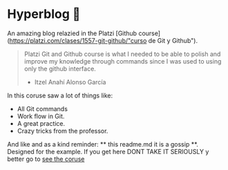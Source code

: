 # Hyperblog  💚 
An amazing blog relazied in the Platzi [Github course](https://platzi.com/clases/1557-git-github/"curso de Git y Github"). 
>Platzi Git and Github course is what I needed to be able to polish and improve my knowledge through commands since I was used to using only the github interface.
>- Itzel Anahí Alonso García

In this coruse saw a lot of things like:

* All Git commands 
* Work flow in Git.
* A great practice.
* Crazy tricks from the professor.

And  like and as a kind reminder: ** this readme.md it is a gossip **.  Designed for the example. If you get here DONT TAKE IT SERIOUSLY y better go to [see the coruse](https://platzi.com/clases/1557-git-github/"averelcurso")